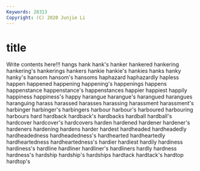 ```yaml
---
Keywords: 28313
Copyright: (C) 2020 Junjie Li
---
```


# title

Write contents here!!!
hangs
hank 
hank's 
hanker 
hankered 
hankering 
hankering's 
hankerings 
hankers 
hankie 
hankie's
hankies 
hanks 
hanky 
hanky's 
hansom 
hansom's 
hansoms 
haphazard 
haphazardly 
hapless
happen 
happened 
happening 
happening's 
happenings 
happens 
happenstance 
happenstance's 
happenstances 
happier
happiest 
happily 
happiness 
happiness's 
happy 
harangue 
harangue's 
harangued 
harangues 
haranguing
harass 
harassed 
harasses 
harassing 
harassment 
harassment's 
harbinger 
harbinger's 
harbingers 
harbour
harbour's 
harboured 
harbouring 
harbours 
hard 
hardback 
hardback's 
hardbacks 
hardball 
hardball's
hardcover 
hardcover's 
hardcovers 
harden 
hardened 
hardener 
hardener's 
hardeners 
hardening 
hardens
harder 
hardest 
hardheaded 
hardheadedly 
hardheadedness 
hardheadedness's 
hardhearted 
hardheartedly 
hardheartedness 
hardheartedness's
hardier 
hardiest 
hardily 
hardiness 
hardiness's 
hardline 
hardliner 
hardliner's 
hardliners 
hardly
hardness 
hardness's 
hardship 
hardship's 
hardships 
hardtack 
hardtack's 
hardtop 
hardtop's 
